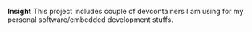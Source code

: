 **Insight**
This project includes couple of devcontainers I am using for my personal software/embedded development stuffs. 